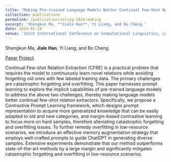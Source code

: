 ```yaml
---
title: "Making Pre-trained Language Models Better Continual Few-Shot Relation Extractors"
collection: publications
permalink: /publication/coling-2024-making
excerpt: 'Shengkun Ma, **Jiale Han**, Yi Liang, and Bo Cheng.'
date: 2024-02-24
venue: 'Joint International Conference on Computational Linguistics, Language Resources and Evaluation (COLING)'
---
```

Shengkun Ma, **Jiale Han**, Yi Liang, and Bo Cheng.

[Paper](https://arxiv.org/abs/2402.15713)
[Project](https://github.com/mashengkun/CPL)

Continual Few-shot Relation Extraction (CFRE) is a practical problem that requires the model to continuously learn novel relations while avoiding forgetting old ones with few labeled training data. The primary challenges are catastrophic forgetting and overfitting. This paper harnesses prompt learning to explore the implicit capabilities of pre-trained language models to address the above two challenges, thereby making language models better continual few-shot relation extractors. Specifically, we propose a Contrastive Prompt Learning framework, which designs prompt representation to acquire more generalized knowledge that can be easily adapted to old and new categories, and margin-based contrastive learning to focus more on hard samples, therefore alleviating catastrophic forgetting and overfitting issues. To further remedy overfitting in low-resource scenarios, we introduce an effective memory augmentation strategy that employs well-crafted prompts to guide ChatGPT in generating diverse samples. Extensive experiments demonstrate that our method outperforms state-of-the-art methods by a large margin and significantly mitigates catastrophic forgetting and overfitting in low-resource scenarios.